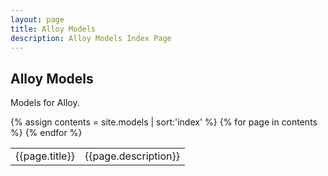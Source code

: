 ```yaml
---
layout: page
title: Alloy Models
description: Alloy Models Index Page
---
```



## Alloy Models

Models for Alloy.

<table>
{% assign contents = site.models | sort:'index' %}
{% for page in contents %}
<tr>
      <td class="title" onclick="location.href='{{page.url}}'">
      {{page.title}}
      </td>
      <td>{{page.description}}</td>
</tr>
{% endfor %}
</table>
